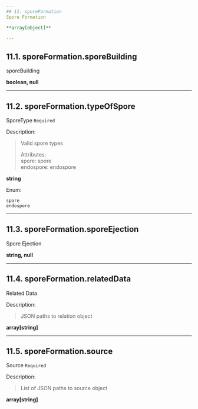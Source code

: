 ```yaml
---
## 11. sporeFormation
Spore Formation  

**array[object]**

---
```

## 11.1. sporeFormation.sporeBuilding
sporeBuilding  

**boolean, null**

---
## 11.2. sporeFormation.typeOfSpore
SporeType  `Required`

Description:
> Valid spore types  
>
> Attributes:  
>     spore: spore  
>     endospore: endospore  

**string**

Enum:

	spore
	endospore

---
## 11.3. sporeFormation.sporeEjection
Spore Ejection  

**string, null**

---
## 11.4. sporeFormation.relatedData
Related Data  

Description:
> JSON paths to relation object  

**array[string]**

---
## 11.5. sporeFormation.source
Source  `Required`

Description:
> List of JSON paths to source object  

**array[string]**
